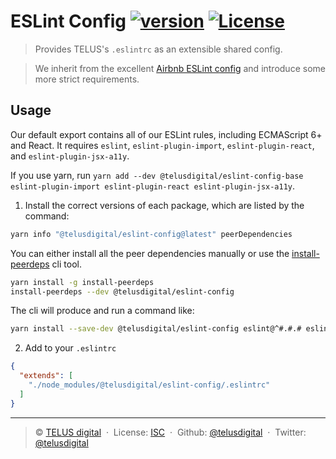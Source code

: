 # ESLint Config [![version][npm-version]][npm-url] [![License][license-image]][license-url]

> Provides TELUS's `.eslintrc` as an extensible shared config.

> We inherit from the excellent [Airbnb ESLint config](https://github.com/airbnb/javascript/tree/master/packages/@telusdigital/eslint-config-airbnb) and introduce some more strict requirements.

## Usage

Our default export contains all of our ESLint rules, including ECMAScript 6+ and React. It requires `eslint`, `eslint-plugin-import`, `eslint-plugin-react`, and `eslint-plugin-jsx-a11y`.

If you use yarn, run `yarn add --dev @telusdigital/eslint-config-base eslint-plugin-import eslint-plugin-react eslint-plugin-jsx-a11y`.

1. Install the correct versions of each package, which are listed by the command:

  ```sh
  yarn info "@telusdigital/eslint-config@latest" peerDependencies
  ```

  You can either install all the peer dependencies manually or use the [install-peerdeps](https://github.com/nathanhleung/install-peerdeps) cli tool.

  ```sh
  yarn install -g install-peerdeps
  install-peerdeps --dev @telusdigital/eslint-config
  ```

  The cli will produce and run a command like:

  ```sh
  yarn install --save-dev @telusdigital/eslint-config eslint@^#.#.# eslint-plugin-jsx-a11y@^#.#.# eslint-plugin-import@^#.#.# eslint-plugin-react@^#.#.#
  ```

2. Add to your `.eslintrc`

```json
{
  "extends": [
    "./node_modules/@telusdigital/eslint-config/.eslintrc"
  ]
}
```

---
> :copyright: [TELUS digital](https://labs.telus.com/)  · 
> License: [ISC][license-url]  · 
> Github: [@telusdigital](https://github.com/telusdigital)  · 
> Twitter: [@telusdigital](https://twitter.com/telusdigital)

[license-url]: http://choosealicense.com/licenses/isc/
[license-image]: https://img.shields.io/github/license/telusdigital/eslint-config.svg?style=flat-square

[npm-url]: https://www.npmjs.com/package/@telusdigital/eslint-config
[npm-version]: https://img.shields.io/npm/v/@telusdigital/eslint-config.svg?style=flat-square
[npm-downloads]: https://img.shields.io/npm/dm/@telusdigital/eslint-config.svg?style=flat-square
